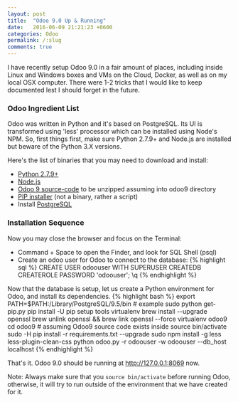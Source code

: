 ```yaml
---
layout: post
title:  "Odoo 9.0 Up & Running"
date:   2016-06-09 21:21:23 +0600
categories: Odoo
permalink: /:slug
comments: true
---
```

I have recently setup Odoo 9.0 in a fair amount of places, including inside Linux and Windows boxes and VMs on the Cloud, Docker, as well as on my local OSX computer. There were 1-2 tricks that I would like to keep documented lest I should forget in the future. 

### Odoo Ingredient List
Odoo was written in Python and it's based on PostgreSQL. Its UI is transformed using 'less' processor which can be installed using Node's NPM. So, first things first, make sure Python 2.7.9+ and Node.js are installed but beware of the Python 3.X versions.

Here's the list of binaries that you may need to download and install:

- [Python 2.7.9+](https://www.python.org/downloads/)
- [Node.js](https://nodejs.org/en/download/)
- [Odoo 9 source-code](https://github.com/odoo/odoo/archive/9.0.zip) to be unzipped assuming into odoo9 directory
- [PIP installer](https://bootstrap.pypa.io/get-pip.py) (not a binary, rather a script)
- Install [PostgreSQL](https://www.postgresql.org/download/) 

### Installation Sequence
Now you may close the browser and focus on the Terminal:

- Command + Space to open the Finder, and look for SQL Shell (psql)
- Create an odoo user for Odoo to connect to the database:
{% highlight sql %}
CREATE USER odoouser WITH SUPERUSER CREATEDB CREATEROLE PASSWORD 'odoouser';
\q
{% endhighlight %}

Now that the database is setup, let us create a Python environment for Odoo, and install its dependencies.
{% highlight bash %}
export PATH=$PATH:/Library/PostgreSQL/9.5/bin # example
sudo python get-pip.py 
pip install -U pip setup tools virtualenv
brew install --upgrade openssl
brew unlink openssl && brew link openssl --force
virtualenv odoo9
cd odoo9    # assuming Odoo9 source code exists inside
source bin/activate
sudo -H pip install -r requirements.txt --upgrade
sudo npm install -g less less-plugin-clean-css 
python odoo.py -r odoouser -w odoouser --db_host localhost
{% endhighlight %}

That's it. Odoo 9.0 should be running at http://127.0.0.1:8069 now.

Note: Always make sure that you `source bin/activate` before running Odoo, otherwise, it will try to run outside of the environment that we have created for it.